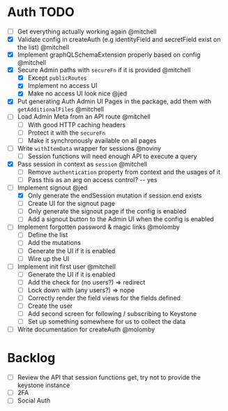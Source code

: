 # Auth TODO

- [ ] Get everything actually working again @mitchell
- [x] Validate config in createAuth (e.g identityField and secretField exist on the list) @mitchell
- [x] Implement graphQLSchemaExtension properly based on config @mitchell
- [x] Secure Admin paths with `secureFn` if it is provided @mitchell
  - [x] Except `publicRoutes`
  - [x] Implement no access UI
  - [x] Make no access UI look nice @jed
- [x] Put generating Auth Admin UI Pages in the package, add them with `getAdditionalFiles` @mitchell
- [ ] Load Admin Meta from an API route @mitchell
  - [ ] With good HTTP caching headers
  - [ ] Protect it with the `secureFn`
  - [ ] Make it synchronously available on all pages
- [ ] Write `withItemData` wrapper for sessions @noviny
  - [ ] Session functions will need enough API to execute a query
- [x] Pass session in context as `session` @mitchell
  - [ ] Remove `authentication` property from context and the usages of it
  - [ ] Pass this as an arg on access control? -- yes
- [ ] Implement signout @jed
  - [x] Only generate the endSession mutation if session.end exists
  - [ ] Create UI for the signout page
  - [ ] Only generate the signout page if the config is enabled
  - [ ] Add a signout button to the Admin UI when the config is enabled
- [ ] Implement forgotten password & magic links @molomby
  - [ ] Define the list
  - [ ] Add the mutations
  - [ ] Generate the UI if it is enabled
  - [ ] Wire up the UI
- [ ] Implement init first user @mitchell
  - [ ] Generate the UI if it is enabled
  - [ ] Add the check for (no users?) => redirect
  - [ ] Lock down with (any users?) => nope
  - [ ] Correctly render the field views for the fields defined
  - [ ] Create the user
  - [ ] Add second screen for following / subscribing to Keystone
  - [ ] Set up something somewhere for us to collect the data
- [ ] Write documentation for createAuth @molomby

# Backlog

- [ ] Review the API that session functions get, try not to provide the keystone instance
- [ ] 2FA
- [ ] Social Auth
